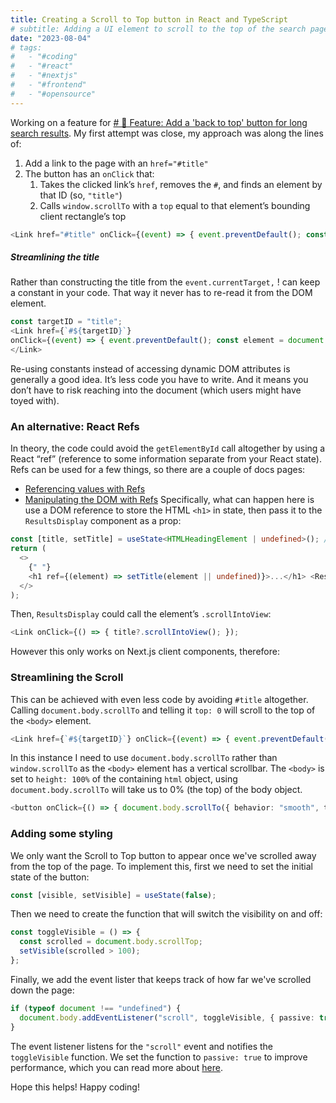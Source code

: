 ```yaml
---
title: Creating a Scroll to Top button in React and TypeScript
# subtitle: Adding a UI element to scroll to the top of the search page
date: "2023-08-04"
# tags:
#   - "#coding"
#   - "#react"
#   - "#nextjs"
#   - "#frontend"
#   - "#opensource"
---
```


Working on a feature for [# 🚀 Feature: Add a 'back to top' button for long search results](https://github.com/JoshuaKGoldberg/tidelift-me-up-site/issues/7). My first attempt was close, my approach was along the lines of:

1. Add a link to the page with an `href="#title"`
2. The button has an `onClick` that:
   1. Takes the clicked link’s `href`, removes the `#`, and finds an element by that ID (so, `"title"`)
   2. Calls `window.scrollTo` with a `top` equal to that element’s bounding client rectangle’s top

```ts
<Link href="#title" onClick={(event) => { event.preventDefault(); const targetID = event.currentTarget.href.replace(/.+#/, ""); const element = document.getElementById(targetId); window.scrollTo({ behavior: "smooth", top: element?.getBoundingClientRec().top }); }) > Scroll to Top </Link>
```

##### Streamlining the title

Rather than constructing the title from the `event.currentTarget,` ! can keep a constant in your code. That way it never has to re-read it from the DOM element.

```ts
const targetID = "title";
<Link href={`#${targetID}`}
onClick={(event) => { event.preventDefault(); const element = document.getElementById(targetId); window.scrollTo({ behavior: "smooth", top: element?.getBoundingClientRec().top }); }) > Scroll to Top
</Link>
```

Re-using constants instead of accessing dynamic DOM attributes is generally a good idea. It’s less code you have to write. And it means you don’t have to risk reaching into the document (which users might have toyed with).

### An alternative: React Refs

In theory, the code could avoid the `getElementById` call altogether by using a React “ref” (reference to some information separate from your React state). Refs can be used for a few things, so there are a couple of docs pages:

- [Referencing values with Refs](https://react.dev/learn/referencing-values-with-refs)
- [Manipulating the DOM with Refs](https://react.dev/learn/manipulating-the-dom-with-refs)
  Specifically, what can happen here is use a DOM reference to store the HTML `<h1>` in state, then pass it to the `ResultsDisplay` component as a prop:

```ts
const [title, setTitle] = useState<HTMLHeadingElement | undefined>(); // ...
return (
  <>
    {" "}
    <h1 ref={(element) => setTitle(element || undefined)}>...</h1> <ResultsDisplay title={title} />
  </>
);
```

Then, `ResultsDisplay` could call the element’s `.scrollIntoView`:

```ts
<Link onClick={() => { title?.scrollIntoView(); });
```

However this only works on Next.js client components, therefore:

### Streamlining the Scroll

This can be achieved with even less code by avoiding `#title` altogether. Calling `document.body.scrollTo` and telling it `top: 0` will scroll to the top of the `<body>` element.

```ts
<Link href={`#${targetID}`} onClick={(event) => { event.preventDefault(); document.body.scrollTo({ behavior: "smooth", top: 0 }); }) > Scroll to Top </Link>
```

In this instance I need to use `document.body.scrollTo` rather than `window.scrollTo` as the `<body>` element has a vertical scrollbar. The `<body>` is set to `height: 100%` of the containing `html` object, using `document.body.scrollTo` will take us to 0% (the top) of the body object.

```ts
<button onClick={() => { document.body.scrollTo({ behavior: "smooth", top: 0 }); }) > Scroll to Top </button>
```

### Adding some styling

We only want the Scroll to Top button to appear once we've scrolled away from the top of the page. To implement this, first we need to set the initial state of the button:

```ts
const [visible, setVisible] = useState(false);
```

Then we need to create the function that will switch the visibility on and off:

```ts
const toggleVisible = () => {
  const scrolled = document.body.scrollTop;
  setVisible(scrolled > 100);
};
```

Finally, we add the event lister that keeps track of how far we've scrolled down the page:

```ts
if (typeof document !== "undefined") {
  document.body.addEventListener("scroll", toggleVisible, { passive: true });
}
```

The event listener listens for the `"scroll"` event and notifies the `toggleVisible` function. We set the function to `passive: true` to improve performance, which you can read more about [here](https://developer.mozilla.org/en-US/docs/Web/API/EventTarget/addEventListener#improving_scroll_performance_using_passive_listeners).

Hope this helps! Happy coding!
